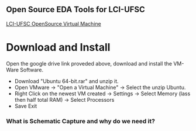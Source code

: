 ## Open Source EDA Tools for LCI-UFSC

[LCI-UFSC OpenSource Virtual Machine](https://drive.google.com/drive/folders/1gIJjDK1yTs8wtIxc7f2z7mOENcpjpTFQ)

# Download and Install

Open the google drive link proveded above, download and install the VM-Ware Software.

 - Download "Ubuntu 64-bit.rar" and unzip it. 
 - Open VMware -> "Open a Virtual Machine" -> Select the unzip Ubuntu.
 - Right Click on the newest VM created -> Settings -> Select Memory (lass then half total RAM) -> Select Processors
 - Save Exit 

### What is Schematic Capture and why do we need it?

